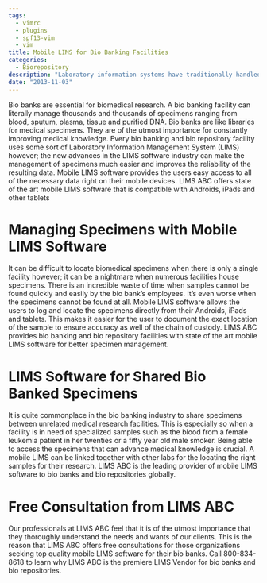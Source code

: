 ```yaml
---
tags:
  - vimrc
  - plugins
  - spf13-vim
  - vim
title: Mobile LIMS for Bio Banking Facilities
categories:
  - Biorepository
description: "Laboratory information systems have traditionally handled only the management and "
date: "2013-11-03"
---
```


Bio banks are essential for biomedical research. A bio banking facility can literally manage thousands and thousands of specimens ranging from blood, sputum, plasma, tissue and purified DNA. Bio banks are like libraries for medical specimens. They are of the utmost importance for constantly improving medical knowledge. Every bio banking and bio repository facility uses some sort of Laboratory Information Management System (LIMS) however; the new advances in the LIMS software industry can make the management of specimens much easier and improves the reliability of the resulting data. Mobile LIMS software provides the users easy access to all of the necessary data right on their mobile devices. LIMS ABC offers state of the art mobile LIMS software that is compatible with Androids, iPads and other tablets

# Managing Specimens with Mobile LIMS Software

It can be difficult to locate biomedical specimens when there is only a single facility however; it can be a nightmare when numerous facilities house specimens. There is an incredible waste of time when samples cannot be found quickly and easily by the bio bank’s employees. It’s even worse when the specimens cannot be found at all. Mobile LIMS software allows the users to log and locate the specimens directly from their Androids, iPads and tablets. This makes it easier for the user to document the exact location of the sample to ensure accuracy as well of the chain of custody. LIMS ABC provides bio banking and bio repository facilities with state of the art mobile LIMS software for better specimen management.

# LIMS Software for Shared Bio Banked Specimens

It is quite commonplace in the bio banking industry to share specimens between unrelated medical research facilities. This is especially so when a facility is in need of specialized samples such as the blood from a female leukemia patient in her twenties or a fifty year old male smoker. Being able to access the specimens that can advance medical knowledge is crucial. A mobile LIMS can be linked together with other labs for the locating the right samples for their research. LIMS ABC is the leading provider of mobile LIMS software to bio banks and bio repositories globally.

# Free Consultation from LIMS ABC

Our professionals at LIMS ABC feel that it is of the utmost importance that they thoroughly understand the needs and wants of our clients. This is the reason that LIMS ABC offers free consultations for those organizations seeking top quality mobile LIMS software for their bio banks. Call 800-834-8618 to learn why LIMS ABC is the premiere LIMS Vendor for bio banks and bio repositories.